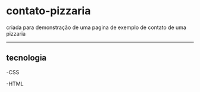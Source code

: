 # contato-pizzaria
criada para demonstração de uma pagina de exemplo de contato de uma pizzaria 

---------

 ## tecnologia 
 -CSS
 
 -HTML